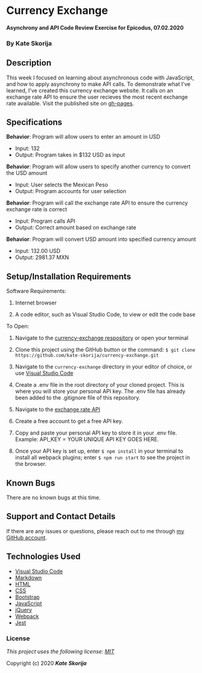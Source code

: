 # Currency Exchange

#### Asynchrony and API Code Review Exercise for Epicodus, 07.02.2020

### By Kate Skorija

## Description

This week I focused on learning about asynchronous code with JavaScript, and how to apply asynchrony to make API calls. To demonstrate what I've learned, I've created this currency exchange website. It calls on an exchange rate API to ensure the user recieves the most recent exchange rate available. Visit the published site on [gh-pages](https://kate-skorija.github.io/currency-exchange/).

## Specifications

**Behavior**: Program will allow users to enter an amount in USD
  * Input: 132
  * Output: Program takes in $132 USD as input

**Behavior**: Program will allow users to specify another currency to convert the USD amount
  * Input: User selects the Mexican Peso
  * Output: Program accounts for user selection

**Behavior**: Program will call the exchange rate API to ensure the currency exchange rate is correct
 * Input: Program calls API
 * Output: Correct amount based on exchange rate

**Behavior**: Program will convert USD amount into specified currency amount
  * Input: 132.00 USD
  * Output: 2981.37 MXN

## Setup/Installation Requirements

Software Requirements:

1.  Internet browser

2.  A code editor, such as Visual Studio Code, to view or edit the code base

To Open:

1.  Navigate to the [currency-exchange respository](https://github.com/kate-skorija/currency-exchange) or open your terminal

2. Clone this project using the GitHub button or the command:
`$ git clone https://github.com/kate-skorija/currency-exchange.git`

3. Navigate to the `currency-exchange` directory in your editor of choice, or use [Visual Studio Code](https://code.visualstudio.com/)

4. Create a .env file in the root directory of your cloned project. This is where you will store your personal API key. The .env file has already been added to the .gitignore file of this repository.

5. Navigate to the [exchange rate API](https://www.exchangerate-api.com/)

6. Create a free account to get a free API key.

7. Copy and paste your personal API key to store it in your .env file. Example: API_KEY = YOUR UNIQUE API KEY GOES HERE.

8. Once your API key is set up, enter `$ npm install` in your terminal to install all webpack plugins; enter `$ npm run start` to see the project in the browser.

## Known Bugs

There are no known bugs at this time.

## Support and Contact Details

If there are any issues or questions, please reach out to me through [my GitHub account](https://github.com/kate-skorija). 

## Technologies Used

*  [Visual Studio Code](https://code.visualstudio.com/)
*  [Markdown](https://daringfireball.net/projects/markdown/)
*  [HTML](https://developer.mozilla.org/en-US/docs/Web/Guide/HTML/HTML5)
*  [CSS](https://developer.mozilla.org/en-US/docs/Glossary/CSS)
*  [Bootstrap](https://developer.mozilla.org/en-US/docs/Glossary/Bootstrap)
*  [JavaScript](https://developer.mozilla.org/en-US/docs/Web/JavaScript)
*  [jQuery](https://developer.mozilla.org/en-US/docs/Glossary/jQuery)
*  [Webpack](https://webpack.js.org/)
*  [Jest](https://jestjs.io/en/)

### License

*This project uses the following license: [MIT](https://opensource.org/licenses/MIT)*

Copyright (c) 2020 **_Kate Skorija_**